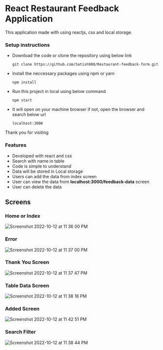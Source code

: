 # React Restaurant Feedback Application 
 This application made with using reactjs, css and local storage.
 <br/>
### Setup instructions

- Download the code or clone the repository using below link
   
      git clone https://github.com/Satish980/Restaurant-feedback-form.git
- Install the neccessary packages using npm or yarn
   
      npm install

- Run this project in local using below command

      npm start
      
- It will open on your machine browser if not, open the browser and search below url

      localhost:3000
      
 Thank you for visiting
<br/>

 ### Features
 
 - Developed with react and css
 - Search with name in table
 - Code is simple to understand
 - Data will be stored in Local storage
 - Users can add the data from index screen
 - User can view the data from <b>localhost:3000/feedback-data</b> screen
 - User can delete the data
 
 ## Screens
 ### Home or Index 

![Screenshot 2022-10-12 at 11 36 00 PM](https://user-images.githubusercontent.com/62135514/195416963-c2e1db0b-3023-4514-96d6-5183d83e39ee.png)

 ### Error 

![Screenshot 2022-10-12 at 11 37 00 PM](https://user-images.githubusercontent.com/62135514/195416975-bdcfab20-39bc-43c2-8eff-63326ac47833.png)

 ### Thank You Screen

![Screenshot 2022-10-12 at 11 37 47 PM](https://user-images.githubusercontent.com/62135514/195416984-f1c6b7f8-98bf-470c-9de2-be62a20db800.png)

 ### Table Data Screen
 
![Screenshot 2022-10-12 at 11 38 16 PM](https://user-images.githubusercontent.com/62135514/195416989-47e97e69-c51a-467a-97bf-7588cb998727.png)


 ### Added Screen
 
 ![Screenshot 2022-10-12 at 11 42 51 PM](https://user-images.githubusercontent.com/62135514/195417474-0863345b-7bc0-4054-b28b-77577586a29b.png)
 
 ### Search Filter
 
![Screenshot 2022-10-12 at 11 38 44 PM](https://user-images.githubusercontent.com/62135514/195416995-76995203-0e14-4b4f-8f86-220b109b5e54.png)








 
